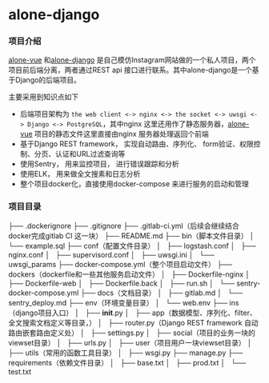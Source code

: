 # alone-django

### 项目介绍

[alone-vue](https://github.com/Wxtrkbc/alone-vue) 和[alone-django](https://github.com/Wxtrkbc/alone-django) 是自己模仿Instagram网站做的一个私人项目，两个项目前后端分离，两者通过REST api 接口进行联系。其中alone-django是一个基于Django的后端项目。

主要采用到知识点如下

- 后端项目架构为 `the web client <-> nginx <-> the socket <-> uwsgi <-> Django <-> PostgreSQL`，其中nginx 这里还用作了静态服务器，[alone-vue](https://github.com/Wxtrkbc/alone-vue) 项目的静态文件这里直接由nginx 服务器处理返回个前端
- 基于Django REST framework， 实现自动路由、序列化、 form验证、权限控制、分页、认证和URL过滤查询等
- 使用Sentry， 用来监控项目， 进行错误跟踪和分析
- 使用ELK， 用来做全文搜素和日志分析
- 整个项目docker化，直接使用docker-compose 来进行服务的启动和管理

### 项目目录
├── .dockerignore
├── .gitignore
├── .gitlab-ci.yml（后续会继续结合docker完成gitlab CI 这一块）
├── README.md
├── bin（脚本文件目录）
│   └── example.sql
├── conf（配置文件目录）
│   ├── logstash.conf
│   ├── nginx.conf
│   ├── supervisord.conf
│   ├── uwsgi.ini
│   └── uwsgi_params
├── docker-compose.yml（整个项目启动文件）
├── dockers（dockerfile和一些其他服务启动文件）
│   ├── Dockerfile-nginx
│   ├── Dockerfile-web
│   ├── Dockerfile.back
│   ├── run.sh
│   └── sentry-docker-compose.yml
├── docs（文档目录）
│   ├── gitlab.md
│   └── sentry_deploy.md
├── env（环境变量目录）
│   └── web.env
├── ins（django项目入口）
│   ├── __init__.py
│   ├── app（数据模型、序列化、filter、全文搜索文档定义等目录，）
│   ├── router.py（Django REST framework 自动路由嵌套路由定义处）
│   ├── settings.py
│   ├── social（项目的业务一块的viewset目录）
│   ├── urls.py
│   ├── user（项目用户一块viewset目录）
│   ├── utils（常用的函数工具目录）
│   ├── wsgi.py
├── manage.py
├── requirements（依赖文件目录）
│   ├── base.txt
│   ├── prod.txt
│   └── test.txt		

